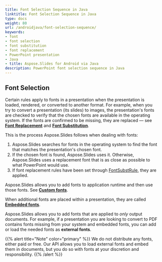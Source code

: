 ```yaml
---
title: Font Selection Sequence in Java
linktitle: Font Selection Sequence in Java
type: docs
weight: 80
url: /androidjava/font-selection-sequence/
keywords:
- font
- font selection
- font substitution
- font replacement
- PowerPoint presentation
- Java
- title: Aspose.Slides for Android via Java
description: PowerPoint font selection sequence in Java
---
```


## Font Selection

Certain rules apply to fonts in a presentation when the presentation is loaded, rendered, or converted to another format. For example, when you try to convert a presentation (its slides) to images, the presentation's fonts are checked to verify that the chosen fonts are available in the operating system. If the fonts are confirmed to be missing, they are replaced — see [**Font Replacement**](https://docs.aspose.com/slides/androidjava/font-replacement/) and [**Font Substitution**](https://docs.aspose.com/slides/androidjava/font-substitution/).

This is the process Aspose.Slides follows when dealing with fonts:

1. Aspose.Slides searches for fonts in the operating system to find the font that matches the presentation's chosen font. 
2. If the chosen font is found, Aspose.Slides uses it. Otherwise, Aspose.Slides uses a replacement font that is as close as possible to what PowerPoint would use.
3. If font replacement rules have been set through [FontSubstRule](https://reference.aspose.com/slides/androidjava/com.aspose.slides/fontsubstrule/), they are applied.

Aspose.Slides allows you to add fonts to application runtime and then use those fonts. See [**Custom fonts**](https://docs.aspose.com/slides/androidjava/custom-font/).

When additional fonts are placed within a presentation, they are called [**Embedded fonts**](https://docs.aspose.com/slides/androidjava/embedded-font/).

Aspose.Slides allows you to add fonts that are applied to *only* output documents. For example, if a presentation you are looking to convert to PDF contains fonts missing from your system and embedded fonts, you can add or load the needed fonts as **external fonts**. 

{{% alert title="Note" color="primary" %}} 
We do not distribute any fonts, either paid or free. Our API allows you to load external fonts and embed them in documents, but you do so with fonts at your discretion and responsibility.
{{% /alert %}}

